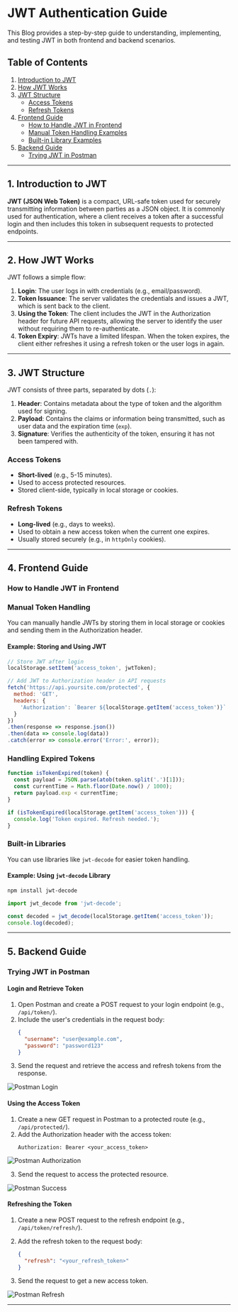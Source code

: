 # JWT Authentication Guide
This Blog provides a step-by-step guide to understanding, implementing, and testing JWT in both frontend and backend scenarios.

## **Table of Contents**
1. [Introduction to JWT](##introduction-to-jwt)
2. [How JWT Works](#how-jwt-works)
3. [JWT Structure](#jwt-structure)
    - [Access Tokens](#access-tokens)
    - [Refresh Tokens](#refresh-tokens)
4. [Frontend Guide](#frontend-guide)
    - [How to Handle JWT in Frontend](#how-to-handle-jwt-in-frontend)
    - [Manual Token Handling Examples](#manual-token-handling-examples)
    - [Built-in Library Examples](#built-in-library-examples)
5. [Backend Guide](#backend-guide)
    - [Trying JWT in Postman](#trying-jwt-in-postman)

---

## **1. Introduction to JWT**
<a id="introduction-to-jwt"></a>
**JWT (JSON Web Token)** is a compact, URL-safe token used for securely transmitting information between parties as a JSON object. It is commonly used for authentication, where a client receives a token after a successful login and then includes this token in subsequent requests to protected endpoints.

---

## **2. How JWT Works**
<a id="how-jwt-works"></a>

JWT follows a simple flow:
1. **Login**: The user logs in with credentials (e.g., email/password).
2. **Token Issuance**: The server validates the credentials and issues a JWT, which is sent back to the client.
3. **Using the Token**: The client includes the JWT in the Authorization header for future API requests, allowing the server to identify the user without requiring them to re-authenticate.
4. **Token Expiry**: JWTs have a limited lifespan. When the token expires, the client either refreshes it using a refresh token or the user logs in again.

---

## **3. JWT Structure**
<a id="jwt-structure"></a>

JWT consists of three parts, separated by dots (`.`):
1. **Header**: Contains metadata about the type of token and the algorithm used for signing.
2. **Payload**: Contains the claims or information being transmitted, such as user data and the expiration time (`exp`).
3. **Signature**: Verifies the authenticity of the token, ensuring it has not been tampered with.

### **Access Tokens**
<a id="access-tokens"></a>
- **Short-lived** (e.g., 5-15 minutes).
- Used to access protected resources.
- Stored client-side, typically in local storage or cookies.

### **Refresh Tokens**
<a id="refresh-tokens"></a>
- **Long-lived** (e.g., days to weeks).
- Used to obtain a new access token when the current one expires.
- Usually stored securely (e.g., in `httpOnly` cookies).

---

## **4. Frontend Guide**
<a id="frontend-guide"></a>

### **How to Handle JWT in Frontend**
<a id="how-to-handle-jwt-in-frontend"></a>

### **Manual Token Handling**
<a id="manual-token-handling-examples"></a>

You can manually handle JWTs by storing them in local storage or cookies and sending them in the Authorization header.

#### **Example: Storing and Using JWT**

```javascript
// Store JWT after login
localStorage.setItem('access_token', jwtToken);

// Add JWT to Authorization header in API requests
fetch('https://api.yoursite.com/protected', {
  method: 'GET',
  headers: {
    'Authorization': `Bearer ${localStorage.getItem('access_token')}`
  }
})
.then(response => response.json())
.then(data => console.log(data))
.catch(error => console.error('Error:', error));
```

### **Handling Expired Tokens**

```javascript
function isTokenExpired(token) {
  const payload = JSON.parse(atob(token.split('.')[1]));
  const currentTime = Math.floor(Date.now() / 1000);
  return payload.exp < currentTime;
}

if (isTokenExpired(localStorage.getItem('access_token'))) {
  console.log('Token expired. Refresh needed.');
}
```

### **Built-in Libraries**
<a id="built-in-library-examples">

You can use libraries like `jwt-decode` for easier token handling.

#### **Example: Using `jwt-decode` Library**

```bash
npm install jwt-decode
```

```javascript
import jwt_decode from 'jwt-decode';

const decoded = jwt_decode(localStorage.getItem('access_token'));
console.log(decoded);
```

---

## **5. Backend Guide**
<a id="backend-guide"></a>

### **Trying JWT in Postman**
<a id="trying-jwt-in-postman"></a>

#### **Login and Retrieve Token**
1. Open Postman and create a POST request to your login endpoint (e.g., `/api/token/`).
2. Include the user's credentials in the request body:
   ```json
   {
     "username": "user@example.com",
     "password": "password123"
   }
   ```
3. Send the request and retrieve the access and refresh tokens from the response.

![Postman Login](https://i.imgur.com/POSTMAN_LOGIN_EXAMPLE.png)

#### **Using the Access Token**

1. Create a new GET request in Postman to a protected route (e.g., `/api/protected/`).
2. Add the Authorization header with the access token:
   ```
   Authorization: Bearer <your_access_token>
   ```

![Postman Authorization](https://i.imgur.com/POSTMAN_AUTHORIZATION_EXAMPLE.png)

3. Send the request to access the protected resource.

![Postman Success](https://i.imgur.com/POSTMAN_SUCCESS_EXAMPLE.png)

#### **Refreshing the Token**

1. Create a new POST request to the refresh endpoint (e.g., `/api/token/refresh/`).
2. Add the refresh token to the request body:
   ```json
   {
     "refresh": "<your_refresh_token>"
   }
   ```

3. Send the request to get a new access token.

![Postman Refresh](https://i.imgur.com/POSTMAN_REFRESH_EXAMPLE.png)

---
